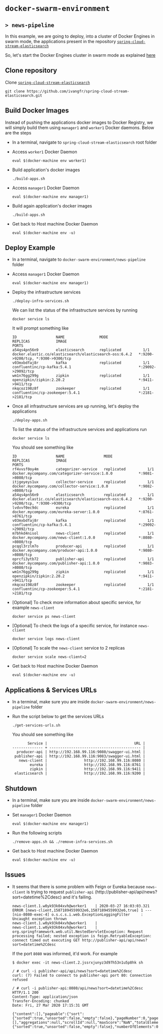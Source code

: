 # `docker-swarm-environment`
## `> news-pipeline`

In this example, we are going to deploy, into a cluster of Docker Engines in swarm mode, the applications present in the repository [`spring-cloud-stream-elasticsearch`](https://github.com/ivangfr/spring-cloud-stream-elasticsearch)

So, let's start the Docker Engines cluster in swarm mode as explained [here](https://github.com/ivangfr/docker-swarm-environment#initializing-a-cluster-of-docker-engines-in-swarm-mode)

## Clone repository

Clone [`spring-cloud-stream-elasticsearch`](https://github.com/ivangfr/spring-cloud-stream-elasticsearch)
```
git clone https://github.com/ivangfr/spring-cloud-stream-elasticsearch.git
```

## Build Docker Images

Instead of pushing the applications docker images to Docker Registry, we will simply build them using `manager1` and `worker1` Docker daemons. Below are the steps

- In a terminal, navigate to `spring-cloud-stream-elasticsearch` root folder

- Access `worker1` Docker Daemon
  ```
  eval $(docker-machine env worker1)
  ```

- Build application's docker images
  ```
  ./build-apps.sh
  ```

- Access `manager1` Docker Daemon
  ```
  eval $(docker-machine env manager1)
  ```

- Build again application's docker images
  ```
  ./build-apps.sh
  ```
   
- Get back to Host machine Docker Daemon
  ```
  eval $(docker-machine env -u)
  ```

## Deploy Example

- In a terminal, navigate to `docker-swarm-environment/news-pipeline` folder

- Access `manager1` Docker Daemon
  ```
  eval $(docker-machine env manager1)
  ```

- Deploy the infrastructure services
  ```
  ./deploy-infra-services.sh
  ```

  We can list the status of the infrastructure services by running
  ```
  docker service ls
  ```

  It will prompt something like
  ```
  ID                  NAME                MODE                REPLICAS            IMAGE                                                     PORTS
  a54qs4pn56n9        elasticsearch       replicated          1/1                 docker.elastic.co/elasticsearch/elasticsearch-oss:6.4.2   *:9200->9200/tcp, *:9300->9300/tcp
  v03mxbdfaj8r        kafka               replicated          1/1                 confluentinc/cp-kafka:5.4.1                               *:29092->29092/tcp
  wm1n76gg299g        zipkin              replicated          1/1                 openzipkin/zipkin:2.20.2                                  *:9411->9411/tcp
  nkqcoz198z8f        zookeeper           replicated          1/1                 confluentinc/cp-zookeeper:5.4.1                           *:2181->2181/tcp
  ```

- Once all infrastructure services are up running, let's deploy the applications
  ```
  ./deploy-apps.sh
  ```

  To list the status of the infrastructure services and applications run
  ```
  docker service ls
  ```

  You should see something like
  ```
  ID                  NAME                  MODE                REPLICAS            IMAGE                                                     PORTS
  rf4vvsf0oy4m        categorizer-service   replicated          1/1                 docker.mycompany.com/categorizer-service:1.0.0            *:9081->8080/tcp
  itjgeyeys1ux        collector-service     replicated          1/1                 docker.mycompany.com/collector-service:1.0.0              *:9082->8080/tcp
  a54qs4pn56n9        elasticsearch         replicated          1/1                 docker.elastic.co/elasticsearch/elasticsearch-oss:6.4.2   *:9200->9200/tcp, *:9300->9300/tcp
  lvdvvf0ec9dc        eureka                replicated          1/1                 docker.mycompany.com/eureka-server:1.0.0                  *:8761->8761/tcp
  v03mxbdfaj8r        kafka                 replicated          1/1                 confluentinc/cp-kafka:5.4.1                               *:29092->29092/tcp
  m7bhkd4nisol        news-client           replicated          1/1                 docker.mycompany.com/news-client:1.0.0                    *:8080->8080/tcp
  pcqql3rzlm7o        producer-api          replicated          1/1                 docker.mycompany.com/producer-api:1.0.0                   *:9080->8080/tcp
  oprcfi3ytb72        publisher-api         replicated          1/1                 docker.mycompany.com/publisher-api:1.0.0                  *:9083->8080/tcp
  wm1n76gg299g        zipkin                replicated          1/1                 openzipkin/zipkin:2.20.2                                  *:9411->9411/tcp
  nkqcoz198z8f        zookeeper             replicated          1/1                 confluentinc/cp-zookeeper:5.4.1                           *:2181->2181/tcp
  ```

- \[Optional\] To check more information about specific service, for example `news-client`
  ```
  docker service ps news-client
  ```

- \[Optional\] To check the logs of a specific service, for instance `news-client`
  ```
  docker service logs news-client
  ```

- \[Optional\] To scale the `news-client` service to 2 replicas
  ```
  docker service scale news-client=2
  ```
   
- Get back to Host machine Docker Daemon
  ```
  eval $(docker-machine env -u)
  ```

## Applications & Services URLs

- In a terminal, make sure you are inside `docker-swarm-environment/news-pipeline` folder

- Run the script below to get the services URLs
  ```
  ./get-services-urls.sh
  ```

  You should see something like
  ```
         Service |                                        URL |
  -------------- + ------------------------------------------ |
    producer-api | http://192.168.99.116:9080/swagger-ui.html |
   publisher-api | http://192.168.99.116:9083/swagger-ui.html |
     news-client |                 http://192.168.99.116:8080 |
          eureka |                 http://192.168.99.116:8761 |
          zipkin |                 http://192.168.99.116:9411 |
   elasticsearch |                 http://192.168.99.116:9200 |
  ```

## Shutdown

- In a terminal, make sure you are inside `docker-swarm-environment/news-pipeline` folder

- Set `manager1` Docker Daemon
  ```
  eval $(docker-machine env manager1)
  ```

- Run the following scripts
  ```
  ./remove-apps.sh && ./remove-infra-services.sh
  ```
  
- Get back to Host machine Docker Daemon
  ```
  eval $(docker-machine env -u)
  ```
  
## Issues

- It seems that there is some problem with Feign or Eureka because `news-client` is trying to request `publisher-api` (http://publisher-api/api/news?sort=datetime%2Cdesc) and it's failing.
  ```
  news-client.1.w0yk93k04xvh@worker1    | 2020-03-27 16:03:03.321 ERROR [news-client,15871894559932e6,15871894559932e6,true] 1 --- [nio-8080-exec-4] o.s.c.s.i.web.ExceptionLoggingFilter     : Uncaught exception thrown
  news-client.1.w0yk93k04xvh@worker1    |
  news-client.1.w0yk93k04xvh@worker1    | org.springframework.web.util.NestedServletException: Request processing failed; nested exception is feign.RetryableException: connect timed out executing GET http://publisher-api/api/news?sort=datetime%2Cdesc
  ```
  
  If the port `8080` was informed, it'd work. For example
  ```
  $ docker exec -it news-client.2.jssrxjunyz3d97h53n1u5p8hk sh
  
  / # curl -i publisher-api/api/news?sort=datetime%2Cdesc
  curl: (7) Failed to connect to publisher-api port 80: Connection refused
  
  / # curl -i publisher-api:8080/api/news?sort=datetime%2Cdesc
  HTTP/1.1 200
  Content-Type: application/json
  Transfer-Encoding: chunked
  Date: Fri, 27 Mar 2020 17:15:31 GMT
  
  {"content":[],"pageable":{"sort":{"sorted":true,"unsorted":false,"empty":false},"pageNumber":0,"pageSize":20,"offset":0,"paged":true,"unpaged":false},"facets":[],"aggregations":null,"scrollId":null,"maxScore":"NaN","totalElements":0,"totalPages":0,"sort":{"sorted":true,"unsorted":false,"empty":false},"numberOfElements":0,"last":true,"first":true,"size":20,"number":0,"empty":true}
  ```